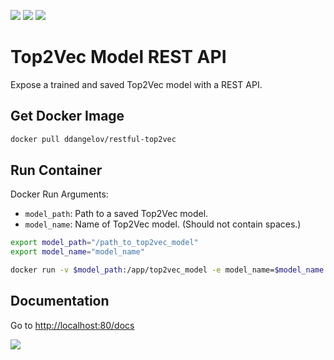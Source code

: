 [![](https://img.shields.io/pypi/v/top2vec.svg)](https://pypi.org/project/top2vec/)
[![](https://img.shields.io/pypi/l/top2vec.svg)](https://github.com/ddangelov/Top2Vec/blob/master/LICENSE)
[![](https://readthedocs.org/projects/top2vec/badge/?version=latest&token=0c691c6cc79b4906e35e8b7ede01e815baa05041d048945fa18e26810a3517d7)](https://top2vec.readthedocs.io/en/latest/?badge=latest)

Top2Vec Model REST API
======================

Expose a trained and saved Top2Vec model with a REST API.

Get Docker Image
------------
```bash
docker pull ddangelov/restful-top2vec
```

Run Container 
-------------

Docker Run Arguments:

  * ``model_path``: Path to a saved Top2Vec model.
  * ``model_name``: Name of Top2Vec model. (Should not contain spaces.)
  
```bash
export model_path="/path_to_top2vec_model"
export model_name="model_name"

docker run -v $model_path:/app/top2vec_model -e model_name=$model_name -d --name $model_name -p 80:80 ddangelov/restful-top2vec
```

Documentation
-------------

Go to <http://localhost:80/docs>

![](https://raw.githubusercontent.com/ddangelov/Top2Vec/master/images/restful-top2vec.png)
